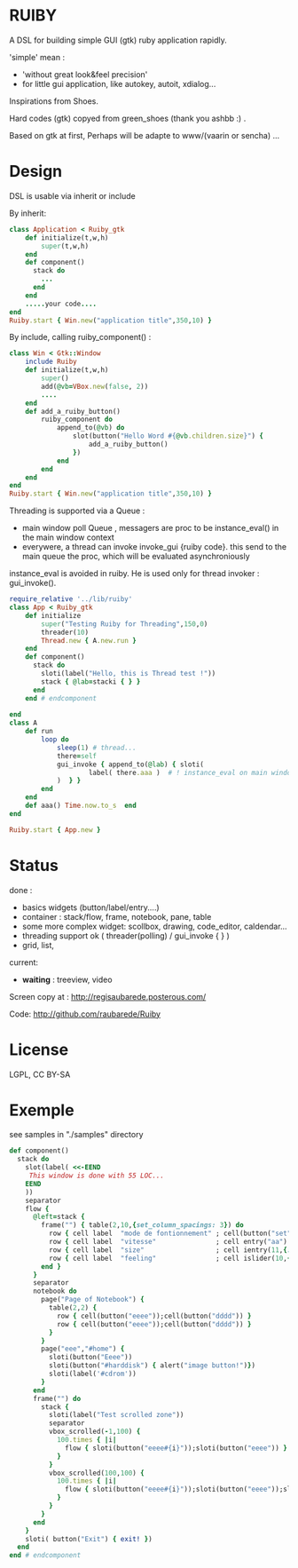 RUIBY
=====

A DSL for building simple GUI (gtk) ruby application rapidly.

'simple' mean :

* 'without great look&feel precision' 
* for little gui application, like autokey, autoit, xdialog...

Inspirations from Shoes.

Hard codes (gtk) copyed from green_shoes (thank you ashbb :) .

Based on gtk at first, 
Perhaps will be adapte to www/(vaarin or sencha) ...

Design
======
DSL is usable via inherit or include

By inherit:

```ruby
class Application < Ruiby_gtk
    def initialize(t,w,h)
        super(t,w,h)
    end	
	def component()        
	  stack do
		...
	  end
	end
	.....your code....
end
Ruiby.start { Win.new("application title",350,10) }

```

By include, calling ruiby_component() :

```ruby
class Win < Gtk::Window
	include Ruiby
    def initialize(t,w,h)
        super()
		add(@vb=VBox.new(false, 2)) 
		....
    end	
	def add_a_ruiby_button() 
		ruiby_component do
			append_to(@vb) do 
				slot(button("Hello Word #{@vb.children.size}") {
					add_a_ruiby_button() 
				})
			end
		end
	end
end
Ruiby.start { Win.new("application title",350,10) }
```

Threading is supported via a Queue :
* main window poll Queue , messagers are proc to be instance_eval() in the main window context
* everywere, a thread can invoke invoke_gui {ruiby code}. this send to the main queue the proc,
 which will be evaluated asynchroniously 

instance_eval is avoided in ruiby. He is used only for thread invoker : gui_invoke().

```ruby
require_relative '../lib/ruiby'
class App < Ruiby_gtk
    def initialize
        super("Testing Ruiby for Threading",150,0)
		threader(10)
		Thread.new { A.new.run }
    end
	def component()        
	  stack do
		sloti(label("Hello, this is Thread test !"))
		stack { @lab=stacki { } }
	  end
	end # endcomponent
	
end
class A
	def run
 		loop do
		 	sleep(1) # thread...
			there=self 
			gui_invoke { append_to(@lab) { sloti( 
					label( there.aaa )  # ! instance_eval on main window
			)  } }
		end
	end 
	def aaa() Time.now.to_s  end
end

Ruiby.start { App.new }

```

Status
======
done :

* basics widgets  (button/label/entry....)
* container :  stack/flow, frame, notebook, pane, table 
* some more complex widget:  scollbox, drawing, code_editor, caldendar... 
* threading support ok ( threader(polling) / gui_invoke { } )
* grid, list, 

current:

* **waiting** : treeview, video

Screen copy at : http://regisaubarede.posterous.com/

Code: http://github.com/raubarede/Ruiby

License
=======
LGPL, CC BY-SA

Exemple 
=======
see samples in "./samples" directory


```ruby
def component()        
  stack do
    slot(label( <<-EEND
     This window is done with 55 LOC...
    EEND
    ))
    separator
    flow {
      @left=stack {
        frame("") { table(2,10,{set_column_spacings: 3}) do
          row { cell label  "mode de fontionnement" ; cell(button("set") { alert("?") }) }
          row { cell label  "vitesse"               ; cell entry("aa")  }
          row { cell label  "size"                  ; cell ientry(11,{:min=>0,:max=>100,:by=>1})  }
          row { cell label  "feeling"               ; cell islider(10,{:min=>0,:max=>100,:by=>1})  }
        end }
      }
      separator
      notebook do
        page("Page of Notebook") {
          table(2,2) {
            row { cell(button("eeee"));cell(button("dddd")) }
            row { cell(button("eeee"));cell(button("dddd")) }
          }
        }
        page("eee","#home") {
          sloti(button("Eeee"))
          sloti(button("#harddisk") { alert("image button!")})
          sloti(label('#cdrom'))
        }
      end
      frame("") do
        stack {
          sloti(label("Test scrolled zone"))
          separator
          vbox_scrolled(-1,100) { 
            100.times { |i| 
              flow { sloti(button("eeee#{i}"));sloti(button("eeee")) }
            }
          }
          vbox_scrolled(100,100) { 
            100.times { |i| 
              flow { sloti(button("eeee#{i}"));sloti(button("eeee"));sloti(button("aaa"*100)) }
            }
          }
        }
      end      
    }
    sloti( button("Exit") { exit! })
  end
end # endcomponent
```



